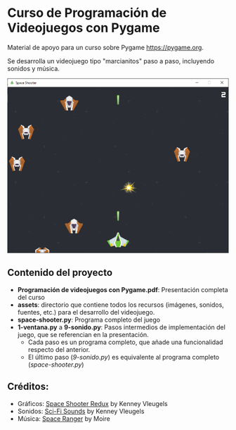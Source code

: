 # Curso de Programación de Videojuegos con Pygame

Material de apoyo para un curso sobre Pygame <https://pygame.org>.

Se desarrolla un videojuego tipo "marcianitos" paso a paso, incluyendo sonidos y música.

![Vista previa](assets/snapshot.png)

## Contenido del proyecto
- **Programación de videojuegos con Pygame.pdf**: Presentación completa del curso
- **assets**: directorio que contiene todos los recursos (imágenes, sonidos, fuentes, etc.) para el desarrollo del videojuego.
- **space-shooter.py**: Programa completo del juego
- **1-ventana.py** a **9-sonido.py**: Pasos intermedios de implementación del juego, que se referencian en la presentación.
  - Cada paso es un programa completo, que añade una funcionalidad respecto del anterior.
  - El último paso (*9-sonido.py*) es equivalente al programa completo (*space-shooter.py*)

## Créditos:
- Gráficos: [Space Shooter Redux](https://kenney.nl/assets/space-shooter-redux) by Kenney Vleugels
- Sonidos: [Sci-Fi Sounds](https://kenney.nl/assets/sci-fi-sounds) by Kenney Vleugels
- Música: [Space Ranger](https://uppbeat.io/track/moire/space-ranger) by Moire


